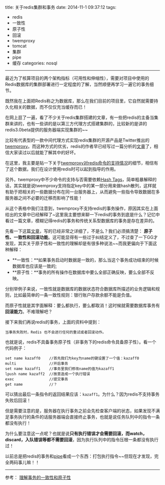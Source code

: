 title: 关于redis集群和事务
date: 2014-11-1 09:37:12
tags: 
- redis
- 一致性
- 原子性
- 回滚
- twemproxy
- tomcat
- 集群
- pipe
- 缓存
categories: nosql
---


最近为了核算项目的两个架构指标（可用性和伸缩性），需要对项目中使用的Redis数据库的集群部署进行一定程度的了解，当然顺便再学习一遍它的事务细节。
<!-- more -->
既然我在上面把Redis称之为数据库，那么在我们目前的项目里，它自然就需要持久化相关的数据，而不仅仅充当缓存而已！

在网上逛了一遍，看了不少关于redis集群搭建的文章，有一些把redis的主备当集群来讲的，也有一些讲的是以第三方代理方式搭建集群的，比较新的是讲的redis3.0beta提供的服务器端实现集群的~~

比较有代表型的一款中间代理方式实现redis集群的开源产品是Twitter推出的[twemproxy](https://github.com/twitter/twemproxy)。而这种方式的优劣，redis的作者早已经写过一篇分析的[文章](http://www.oschina.net/translate/twemproxy-a-twitter-redis-proxy)了，相信大家读过以后就能了解其中的好坏。

在这里，我主要是贴一下关于[twemproxy对redis命令的支持情况](https://github.com/twitter/twemproxy/blob/master/notes/redis.md)的细节，相信有了这个数据，我们在设计使用redis时可以起到指导的作用。

另外，twemproxy中不少命令的支持与否需要依赖[Hash Tags](https://github.com/twitter/twemproxy/blob/master/notes/recommendation.md#hash-tags)，简单粗暴解释的话，其实就是说twemproxy支持指定key中的某一部分用来做hash散列，这样就有助于把相关的一些数据分布在同一台服务器上，从而避免一些指令导致数据在多服务器之间不必要的迁移而影响了性能！

从这个表格中我们注意到，twemproxy不支持redis的事务操作，原因其实在上面给出的文章中已经解释了~这里我主要想来聊一下redis的事务到底是什么？记忆中看过一篇文章，模糊记得redis的事务和传统关系型数据库的事务是存在差异的。

先看一下这篇[文章](http://redisbook.readthedocs.org/en/latest/feature/transaction.html)，写的已经非常之详细了，不是么？我们必须搞清楚： **原子性、一致性和回滚功能**。这可能显得有一些过于纠结定义了，不过查了一下GG才发现，其实关于原子性和一致性的理解却是有很多种说法~~而我更偏向于下面这种解释：

- **一致性：**如果事务启动时数据是一致的，那么当这个事务成功结束的时候数据库也应该是一致的;
- **原子性：**事务的所有操作在数据库中要么全部正确反映，要么全部不反映。

分别举例子来说，一致性就是数据库的数据状态符合数据库所描述的业务逻辑和规则，比如最简单的一条一致性规则：银行账户存款余额不能是负值。

而原子性就是其字面解释：要么都执行，要么都取消！这时候就需要数据库事务有**回滚能力**。不难理解吧？

接下来我们再说redis的事务，上面的资料中提到：

	当事务失败时，Redis 也不会进行任何的重试或者回滚动作。

也就是说，redis不具备事务原子性（非事务下的redis命令具备原子性）。看一个代码例子：

	set name kazaff0  	//首先我们为key为name的键设置了一个值：kazaff0
	multi				//开启事务
	set name kazaff1	//事务里我们修改name的值为kazaff1
	lpush name kazaff2	//故意造成一个执行错误
	exec				//提交事务
	get name			//？

可以猜出最后一条指令的返回结果应该：`kazaff1`。为什么？因为redis不支持事务失败后回滚！

但是需要注意的是，服务器在执行事务之前会先检查客户端的状态，如果发现不满足事务执行的条件的话服务器端会直接终止事务，也就是说任务队列中的指令一条都没有执行！

为什么要注意这一点呢？也就是说**只有执行错误才会需要回滚，而watch，discard，入队错误等都不需要回滚**，因为执行队列中的指令压根一条都没有执行过！

以前总是把redis的事务和[pipe](http://blog.csdn.net/freebird_lb/article/details/7778919)看成一个东西：打包执行指令~~但现在才发现，完全两码事儿嘛！！





---

参考：
[理解事务的一致性和原子性](http://blog.csdn.net/amghost/article/details/17651891)







